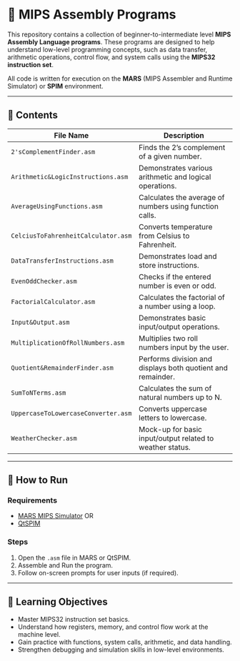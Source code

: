# 🧠 MIPS Assembly Programs

This repository contains a collection of beginner-to-intermediate level **MIPS Assembly Language programs**. These programs are designed to help understand low-level programming concepts, such as data transfer, arithmetic operations, control flow, and system calls using the **MIPS32 instruction set**.

All code is written for execution on the **MARS** (MIPS Assembler and Runtime Simulator) or **SPIM** environment.

---

## 📂 Contents

| File Name                            | Description |
|-------------------------------------|-------------|
| `2'sComplementFinder.asm`           | Finds the 2’s complement of a given number. |
| `Arithmetic&LogicInstructions.asm`  | Demonstrates various arithmetic and logical operations. |
| `AverageUsingFunctions.asm`         | Calculates the average of numbers using function calls. |
| `CelciusToFahrenheitCalculator.asm` | Converts temperature from Celsius to Fahrenheit. |
| `DataTransferInstructions.asm`      | Demonstrates load and store instructions. |
| `EvenOddChecker.asm`                | Checks if the entered number is even or odd. |
| `FactorialCalculator.asm`           | Calculates the factorial of a number using a loop. |
| `Input&Output.asm`                  | Demonstrates basic input/output operations. |
| `MultiplicationOfRollNumbers.asm`   | Multiplies two roll numbers input by the user. |
| `Quotient&RemainderFinder.asm`      | Performs division and displays both quotient and remainder. |
| `SumToNTerms.asm`                   | Calculates the sum of natural numbers up to N. |
| `UppercaseToLowercaseConverter.asm` | Converts uppercase letters to lowercase. |
| `WeatherChecker.asm`                | Mock-up for basic input/output related to weather status. |

---

## 🚀 How to Run

### Requirements
- [MARS MIPS Simulator](http://courses.missouristate.edu/KenVollmar/MARS/)
  OR
- [QtSPIM](http://spimsimulator.sourceforge.net/)

### Steps
1. Open the `.asm` file in MARS or QtSPIM.
2. Assemble and Run the program.
3. Follow on-screen prompts for user inputs (if required).

---

## 🎯 Learning Objectives

- Master MIPS32 instruction set basics.
- Understand how registers, memory, and control flow work at the machine level.
- Gain practice with functions, system calls, arithmetic, and data handling.
- Strengthen debugging and simulation skills in low-level environments.

